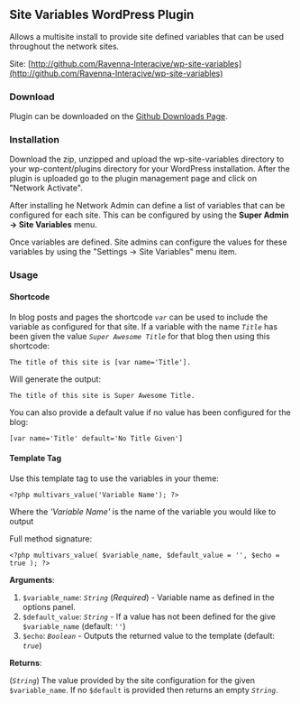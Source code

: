 ## Site Variables WordPress Plugin

Allows a multisite install to provide site defined variables that can be used
throughout the network sites.

Site: [http://github.com/Ravenna-Interacive/wp-site-variables](http://github.com/Ravenna-Interacive/wp-site-variables)

### Download

Plugin can be downloaded on the [Github Downloads Page](http://github.com/Ravenna-Interactive/wp-site-variables/archives/master).

### Installation

Download the zip, unzipped and upload the wp-site-variables directory to your
wp-content/plugins directory for your WordPress installation. After the plugin
is uploaded go to the plugin management page and click on "Network Activate".

After installing he Network Admin can define a list of variables that can be
configured for each site. This can be configured by using the __Super Admin ->
Site Variables__ menu.

Once variables are defined. Site admins can configure the values for these
variables by using the "Settings -> Site Variables" menu item.

### Usage

#### Shortcode

In blog posts and pages the shortcode _`var`_ can be used to include the variable as configured for
that site. If a variable with the name _`Title`_ has been given the value _`Super Awesome Title`_
for that blog then using this shortcode:

    The title of this site is [var name='Title'].
    
Will generate the output:

    The title of this site is Super Awesome Title.
    
You can also provide a default value if no value has been configured for the blog:

    [var name='Title' default='No Title Given']

#### Template Tag

Use this template tag to use the variables in your theme:

    <?php multivars_value('Variable Name'); ?>

Where the _'Variable Name'_ is the name of the variable you would like to
output

Full method signature:

    <?php multivars_value( $variable_name, $default_value = '', $echo = true ); ?>

__Arguments__:

1. `$variable_name`: _`String`_ (_Required_) - Variable name as defined in the options panel.
2. `$default_value`: _`String`_ - If a value has not been
defined for the give `$variable_name` (default: `''`)
3. `$echo`: _`Boolean`_ - Outputs the returned value to the template (default: _`true`_)

__Returns__:

(_`String`_) The value provided by the site configuration for the given
`$variable_name`. If no `$default` is provided then returns an empty
_`String`_.
